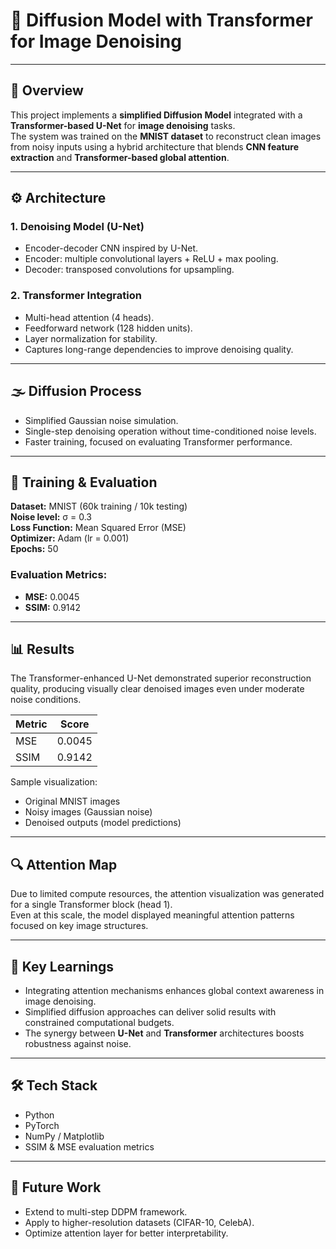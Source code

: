 # 🧩 Diffusion Model with Transformer for Image Denoising

---

## 📘 Overview
This project implements a **simplified Diffusion Model** integrated with a **Transformer-based U-Net** for **image denoising** tasks.  
The system was trained on the **MNIST dataset** to reconstruct clean images from noisy inputs using a hybrid architecture that blends **CNN feature extraction** and **Transformer-based global attention**.

---

## ⚙️ Architecture

### 1. Denoising Model (U-Net)
- Encoder-decoder CNN inspired by U-Net.  
- Encoder: multiple convolutional layers + ReLU + max pooling.  
- Decoder: transposed convolutions for upsampling.

### 2. Transformer Integration
- Multi-head attention (4 heads).  
- Feedforward network (128 hidden units).  
- Layer normalization for stability.  
- Captures long-range dependencies to improve denoising quality.

---

## 🌫️ Diffusion Process
- Simplified Gaussian noise simulation.  
- Single-step denoising operation without time-conditioned noise levels.  
- Faster training, focused on evaluating Transformer performance.

---

## 🧮 Training & Evaluation
**Dataset:** MNIST (60k training / 10k testing)  
**Noise level:** σ = 0.3  
**Loss Function:** Mean Squared Error (MSE)  
**Optimizer:** Adam (lr = 0.001)  
**Epochs:** 50  

### Evaluation Metrics:
- **MSE:** 0.0045  
- **SSIM:** 0.9142  

---

## 📊 Results
The Transformer-enhanced U-Net demonstrated superior reconstruction quality, producing visually clear denoised images even under moderate noise conditions.

| Metric | Score |
|---------|-------|
| MSE     | 0.0045 |
| SSIM    | 0.9142 |

Sample visualization:
- Original MNIST images  
- Noisy images (Gaussian noise)  
- Denoised outputs (model predictions)

---

## 🔍 Attention Map
Due to limited compute resources, the attention visualization was generated for a single Transformer block (head 1).  
Even at this scale, the model displayed meaningful attention patterns focused on key image structures.

---

## 🧠 Key Learnings
- Integrating attention mechanisms enhances global context awareness in image denoising.  
- Simplified diffusion approaches can deliver solid results with constrained computational budgets.  
- The synergy between **U-Net** and **Transformer** architectures boosts robustness against noise.

---

## 🛠️ Tech Stack
- Python  
- PyTorch  
- NumPy / Matplotlib  
- SSIM & MSE evaluation metrics  

---

## 🔗 Future Work
- Extend to multi-step DDPM framework.  
- Apply to higher-resolution datasets (CIFAR-10, CelebA).  
- Optimize attention layer for better interpretability.

